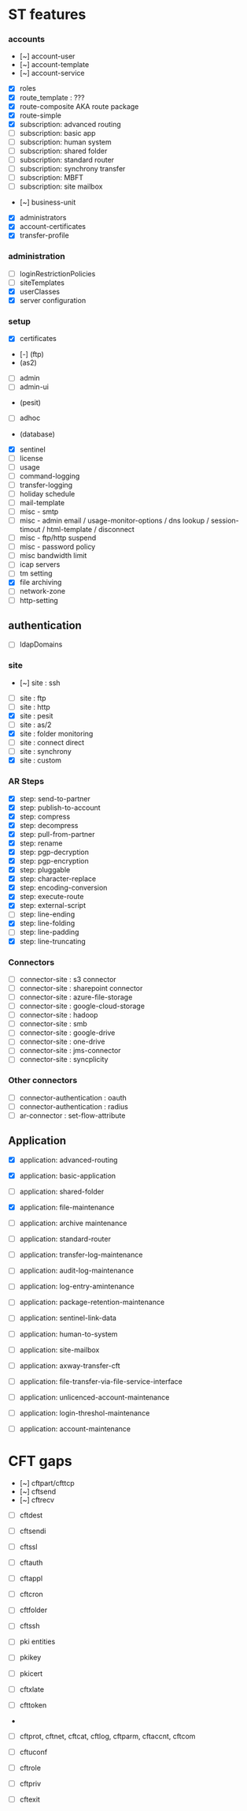 # ST features

### accounts

- [~] account-user
- [~] account-template
- [~] account-service
- [x] roles
- [x] route_template : ???
- [x] route-composite AKA route package
- [x] route-simple
- [x] subscription: advanced routing
- [ ] subscription: basic app
- [ ] subscription: human system
- [ ] subscription: shared folder
- [ ] subscription: standard router
- [ ] subscription: synchrony transfer
- [ ] subscription: MBFT
- [ ] subscription: site mailbox
- [~] business-unit
- [x] administrators
- [x] account-certificates
- [x] transfer-profile

### administration

- [ ] loginRestrictionPolicies
- [ ] siteTemplates
- [x] userClasses
- [x] server configuration

### setup

- [x] certificates
- [-] (ftp)
- (as2)
- [ ] admin
- [ ] admin-ui
- (pesit)
- [ ] adhoc
- (database)
- [x] sentinel
- [ ] license
- [ ] usage
- [ ] command-logging
- [ ] transfer-logging
- [ ] holiday schedule
- [ ] mail-template
- [ ] misc - smtp
- [ ] misc - admin email / usage-monitor-options / dns lookup / session-timout / html-template / disconnect
- [ ] misc - ftp/http suspend
- [ ] misc - password policy
- [ ] misc bandwidth limit
- [ ] icap servers
- [ ] tm setting
- [x] file archiving
- [ ] network-zone
- [ ] http-setting

## authentication
- [ ] ldapDomains

### site
- [~] site : ssh
- [ ] site : ftp
- [ ] site : http
- [x] site : pesit
- [ ] site : as/2
- [x] site : folder monitoring
- [ ] site : connect direct
- [ ] site : synchrony
- [x] site : custom
  
### AR Steps
- [x] step: send-to-partner
- [x] step: publish-to-account
- [x] step: compress
- [x] step: decompress
- [x] step: pull-from-partner
- [x] step: rename
- [x] step: pgp-decryption
- [x] step: pgp-encryption
- [x] step: pluggable
- [x] step: character-replace
- [x] step: encoding-conversion
- [x] step: execute-route
- [x] step: external-script
- [ ] step: line-ending
- [x] step: line-folding
- [ ] step: line-padding
- [x] step: line-truncating
  
### Connectors
- [ ] connector-site : s3 connector
- [ ] connector-site : sharepoint connector
- [ ] connector-site : azure-file-storage
- [ ] connector-site : google-cloud-storage
- [ ] connector-site : hadoop
- [ ] connector-site : smb
- [ ] connector-site : google-drive
- [ ] connector-site : one-drive
- [ ] connector-site : jms-connector
- [ ] connector-site : syncplicity

### Other connectors
- [ ] connector-authentication : oauth
- [ ] connector-authentication : radius
- [ ] ar-connector : set-flow-attribute

## Application
- [x] application: advanced-routing
- [x] application: basic-application
- [ ] application: shared-folder
- [x] application: file-maintenance
- [ ] application: archive maintenance
- [ ] application: standard-router
- [ ] application: transfer-log-maintenance
- [ ] application: audit-log-maintenance
- [ ] application: log-entry-amintenance
- [ ] application: package-retention-maintenance
- [ ] application: sentinel-link-data

- [ ] application: human-to-system
- [ ] application: site-mailbox
- [ ] application: axway-transfer-cft
- [ ] application: file-transfer-via-file-service-interface
- [ ] application: unlicenced-account-maintenance
- [ ] application: login-threshol-maintenance
- [ ] application: account-maintenance


# CFT gaps

- [~] cftpart/cfttcp
- [~] cftsend
- [~] cftrecv

- [ ] cftdest
- [ ] cftsendi
- [ ] cftssl
- [ ] cftauth
- [ ] cftappl
- [ ] cftcron
- [ ] cftfolder
- [ ] cftssh
- [ ] pki entities
- [ ] pkikey
- [ ] pkicert
- [ ] cftxlate
  
- [ ] cfttoken
- 
- [ ] cftprot, cftnet, cftcat, cftlog, cftparm, cftaccnt, cftcom
- [ ] cftuconf
- [ ] cftrole
- [ ] cftpriv
- [ ] cftexit
  

